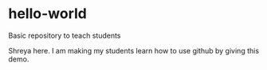 # hello-world
Basic repository to teach students


Shreya here. I am making my students learn how to use github by giving this demo.
